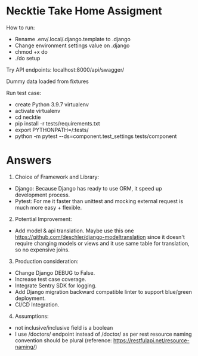# Necktie Take Home Assigment

How to run:

-   Rename .env/.local/.django.template to .django
-   Change environment settings value on .django
-   chmod +x do
-   ./do setup

Try API endpoints: localhost:8000/api/swagger/

Dummy data loaded from fixtures

Run test case:

-   create Python 3.9.7 virtualenv
-   activate virtualenv
-   cd necktie
-   pip install -r tests/requirements.txt
-   export PYTHONPATH=/:tests/
-   python -m pytest --ds=component.test_settings tests/component

# Answers

1. Choice of Framework and Library:

-   Django: Because Django has ready to use ORM, it speed up development process.
-   Pytest: For me it faster than unittest and mocking external request is much more easy + flexible.

2. Potential Improvement:

-   Add model & api translation. Maybe use this one https://github.com/deschler/django-modeltranslation since it doesn't require changing models or views
    and it use same table for translation, so no expensive joins.

3. Production consideration:

-   Change Django DEBUG to False.
-   Increase test case coverage.
-   Integrate Sentry SDK for logging.
-   Add Django migration backward compatible linter to support blue/green deployment.
-   CI/CD Integration.

4. Assumptions:

-   not inclusive/inclusive field is a boolean
-   I use /doctors/ endpoint instead of /doctor/ as per rest resource naming convention should be plural (reference: https://restfulapi.net/resource-naming/)
